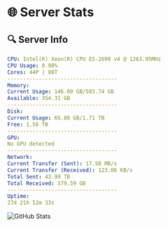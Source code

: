 # 🌐 Server Stats
## 🔍 Server Info
```yaml
CPU: Intel(R) Xeon(R) CPU E5-2699 v4 @ 1263.95MHz
CPU Usage: 0.90%
Cores: 44P | 88T
-----------------------------------
Memory:
Current Usage: 146.00 GB/503.74 GB
Available: 354.31 GB
-----------------------------------
Disk:
Current Usage: 65.88 GB/1.71 TB
Free: 1.56 TB
-----------------------------------
GPU:
No GPU detected
-----------------------------------
Network:
Current Transfer (Sent): 17.58 MB/s
Current Transfer (Received): 123.06 KB/s
Total Sent: 43.99 TB
Total Received: 379.59 GB
-----------------------------------
Uptime:
27d 21h 52m 33s
```
![GitHub Stats](https://img.shields.io/badge/Updated-2025-04-04_19:15:22-blue)